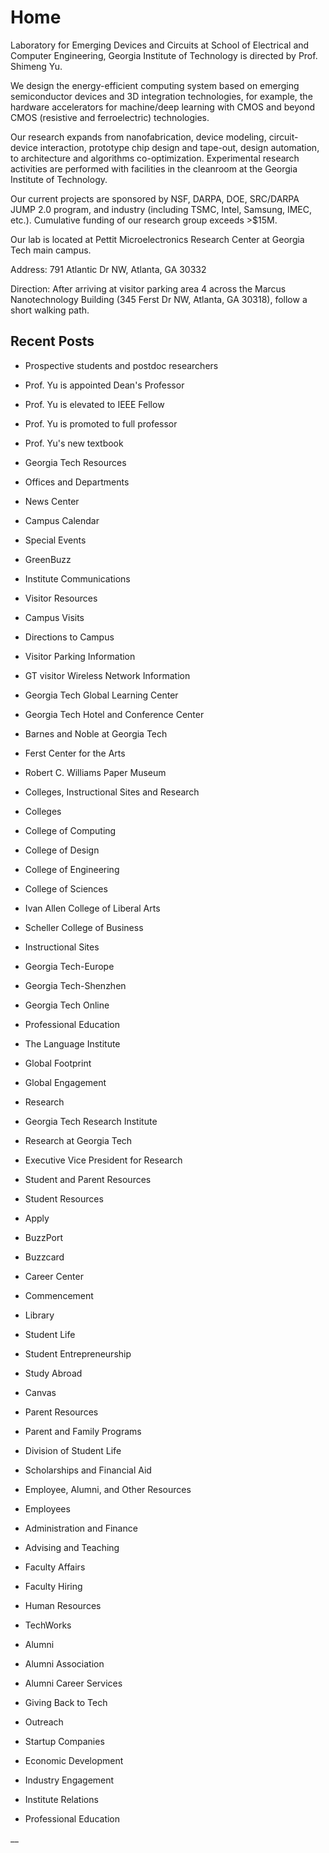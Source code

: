 # Home

Laboratory for Emerging Devices and Circuits at School of Electrical and
Computer Engineering, Georgia Institute of Technology is directed by Prof.
Shimeng Yu.

We design the energy-efficient computing system based on emerging
semiconductor devices and 3D integration technologies, for example, the
hardware accelerators for machine/deep learning with CMOS and beyond CMOS
(resistive and ferroelectric) technologies.

Our research expands from nanofabrication, device modeling, circuit-device
interaction, prototype chip design and tape-out, design automation, to
architecture and algorithms co-optimization. Experimental research activities
are performed with facilities in the cleanroom at the Georgia Institute of
Technology.

Our current projects are sponsored by NSF, DARPA, DOE, SRC/DARPA JUMP 2.0
program, and industry (including TSMC, Intel, Samsung, IMEC, etc.). Cumulative
funding of our research group exceeds >$15M.

Our lab is located at Pettit Microelectronics Research Center at Georgia Tech
main campus.

Address: 791 Atlantic Dr NW, Atlanta, GA 30332

Direction: After arriving at visitor parking area 4 across the Marcus
Nanotechnology Building (345 Ferst Dr NW, Atlanta, GA 30318), follow a short
walking path.

## Recent Posts

  * Prospective students and postdoc researchers
  * Prof. Yu is appointed Dean's Professor
  * Prof. Yu is elevated to IEEE Fellow
  * Prof. Yu is promoted to full professor
  * Prof. Yu's new textbook

  * Georgia Tech Resources
  * Offices and Departments
  * News Center
  * Campus Calendar
  * Special Events
  * GreenBuzz
  * Institute Communications
  * Visitor Resources
  * Campus Visits
  * Directions to Campus
  * Visitor Parking Information
  * GT visitor Wireless Network Information
  * Georgia Tech Global Learning Center
  * Georgia Tech Hotel and Conference Center
  * Barnes and Noble at Georgia Tech
  * Ferst Center for the Arts
  * Robert C. Williams Paper Museum

  * Colleges, Instructional Sites and Research
  * Colleges
  * College of Computing
  * College of Design
  * College of Engineering
  * College of Sciences
  * Ivan Allen College of Liberal Arts
  * Scheller College of Business
  * Instructional Sites
  * Georgia Tech-Europe
  * Georgia Tech-Shenzhen
  * Georgia Tech Online
  * Professional Education
  * The Language Institute
  * Global Footprint
  * Global Engagement
  * Research
  * Georgia Tech Research Institute
  * Research at Georgia Tech
  * Executive Vice President for Research

  * Student and Parent Resources
  * Student Resources
  * Apply
  * BuzzPort
  * Buzzcard
  * Career Center
  * Commencement
  * Library
  * Student Life
  * Student Entrepreneurship
  * Study Abroad
  * Canvas
  * Parent Resources
  * Parent and Family Programs
  * Division of Student Life
  * Scholarships and Financial Aid

  * Employee, Alumni, and Other Resources
  * Employees
  * Administration and Finance
  * Advising and Teaching
  * Faculty Affairs
  * Faculty Hiring
  * Human Resources
  * TechWorks
  * Alumni
  * Alumni Association
  * Alumni Career Services
  * Giving Back to Tech
  * Outreach
  * Startup Companies
  * Economic Development
  * Industry Engagement
  * Institute Relations
  * Professional Education

__

